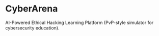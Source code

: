 # CyberArena
AI-Powered Ethical Hacking Learning Platform (PvP-style simulator for cybersecurity education).
